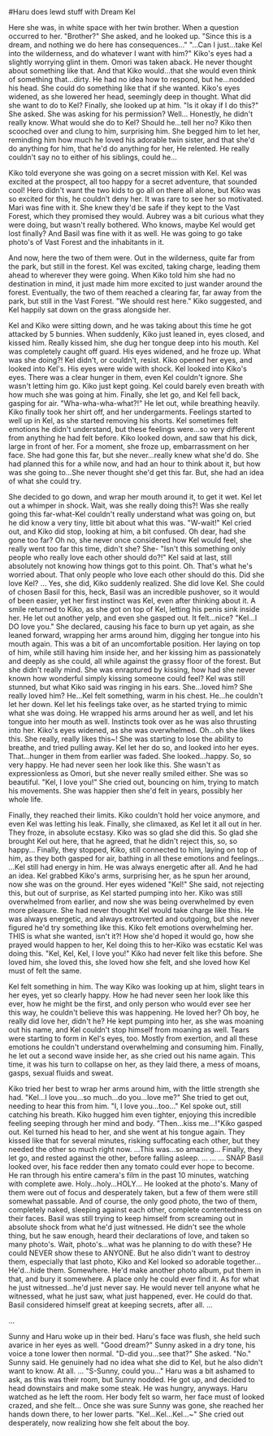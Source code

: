 #Haru does lewd stuff with Dream Kel

Here she was, in white space with her twin brother. When a question occurred to her.
"Brother?" She asked, and he looked up.
"Since this is a dream, and nothing we do here has consequences..."
"...Can I just...take Kel into the wilderness, and do whatever I want with him?" Kiko's eyes had a slightly worrying glint in them.
Omori was taken aback. He never thought about something like that. And that Kiko would...that she would even think of something that...dirty.
He had no idea how to respond, but he...nodded his head. She could do something like that if she wanted.
Kiko's eyes widened, as she lowered her head, seemingly deep in thought. What did she want to do to Kel?
Finally, she looked up at him. "Is it okay if I do this?" She asked.
She was asking for his permission? Well...
Honestly, he didn't really know.
What would she do to Kel?
Should he...tell her no?
Kiko then scooched over and clung to him, surprising him. She begged him to let her, reminding him how much he loved his adorable twin sister, and that she'd do anything for him, that he'd do anything for her,
He relented. He really couldn't say no to either of his siblings, could he...

Kiko told everyone she was going on a secret mission with Kel.
Kel was excited at the prospect, all too happy for a secret adventure, that sounded cool!
Hero didn't want the two kids to go all on there all alone, but Kiko was so excited for this, he couldn't deny her. It was rare to see her so motivated.
Mari was fine with it. She knew they'd be safe if they kept to the Vast Forest, which they promised they would.
Aubrey was a bit curious what they were doing, but wasn't really bothered. Who knows, maybe Kel would get lost finally?
And Basil was fine with it as well. He was going to go take photo's of Vast Forest and the inhabitants in it.

And now, here the two of them were. Out in the wilderness, quite far from the park, but still in the forest. Kel was excited, taking charge, leading them ahead to wherever they were going. When Kiko told him she had no destination in mind, it just made him more excited to just wander around the forest.
Eventually, the two of them reached a clearing far, far away from the park, but still in the Vast Forest. "We should rest here." Kiko suggested, and Kel happily sat down on the grass alongside her.

Kel and Kiko were sitting down, and he was taking about this time he got attacked by 5 bunnies.
When suddenly, Kiko just leaned in, eyes closed, and kissed him. Really kissed him, she dug her tongue deep into his mouth.
Kel was completely caught off guard. His eyes widened, and he froze up. What was she doing?! Kel didn't, or couldn't, resist.
Kiko opened her eyes, and looked into Kel's. His eyes were wide with shock.
Kel looked into Kiko's eyes. There was a clear hunger in them, even Kel couldn't ignore. She wasn't letting him go.
Kiko just kept going. Kel could barely even breath with how much she was going at him.
Finally, she let go, and Kel fell back, gasping for air. "Wha-wha-wha-what?!" He let out, while breathing heavily.
Kiko finally took her shirt off, and her undergarments. Feelings started to well up in Kel, as she started removing his shorts.
Kel sometimes felt emotions he didn't understand, but these feelings were...so very different from anything he had felt before.
Kiko looked down, and saw that his dick, large in front of her. For a moment, she froze up, embarrassment on her face.
She had gone this far, but she never...really knew what she'd do. She had planned this for a while now, and had an hour to think about it, but how was she going to...She never thought she'd get this far. But, she had an idea of what she could try.

She decided to go down, and wrap her mouth around it, to get it wet. Kel let out a whimper in shock. Wait, was she really doing this?! Was she really going this far-what-Kel couldn't really understand what was going on, but he did know a very tiny, little bit about what this was.
"W-wait!" Kel cried out, and Kiko did stop, looking at him, a bit confused.
Oh dear, had she gone too far? Oh no, she never once considered how Kel would feel, she really went too far this time, didn't she? She-
"Isn't this something only people who really love each other should do?!" Kel said at last, still absolutely not knowing how things got to this point.
Oh. That's what he's worried about. That only people who love each other should do this.
Did she love Kel?
...
Yes, she did, Kiko suddenly realized. She did love Kel. She could of chosen Basil for this, heck, Basil was an incredible pushover, so it would of been easier, yet her first instinct was Kel, even after thinking about it.
A smile returned to Kiko, as she got on top of Kel, letting his penis sink inside her. He let out another yelp, and even she gasped out. It felt...nice?
"Kel...I DO love you." She declared, causing his face to burn up yet again, as she leaned forward, wrapping her arms around him, digging her tongue into his mouth again.
This was a bit of an uncomfortable position. Her laying on top of him, while still having him inside her, and her kissing him as passionately and deeply as she could, all while against the grassy floor of the forest. But she didn't really mind. She was enraptured by kissing, how had she never known how wonderful simply kissing someone could feel?
Kel was still stunned, but what Kiko said was ringing in his ears.
She...loved him? She really loved him?
He...Kel felt something, warm in his chest. He...he couldn't let her down.
Kel let his feelings take over, as he started trying to mimic what she was doing. He wrapped his arms around her as well, and let his tongue into her mouth as well. Instincts took over as he was also thrusting into her.
Kiko's eyes widened, as she was overwhelmed. Oh...oh she likes this. She really, really likes this~!
She was starting to lose the ability to breathe, and tried pulling away. Kel let her do so, and looked into her eyes. That...hunger in them from earlier was faded. She looked...happy. So, so very happy. He had never seen her look like this. She wasn't as expressionless as Omori, but she never really smiled either. She was so beautiful.
"Kel, I love you!" She cried out, bouncing on him, trying to match his movements. She was happier then she'd felt in years, possibly her whole life.

Finally, they reached their limits. Kiko couldn't hold her voice anymore, and even Kel was letting his leak. Finally, she climaxed, as Kel let it all out in her.
They froze, in absolute ecstasy. Kiko was so glad she did this. So glad she brought Kel out here, that he agreed, that he didn't reject this, so, so happy...
Finally, they stopped, Kiko, still connected to him, laying on top of him, as they both gasped for air, bathing in all these emotions and feelings...
...Kel still had energy in him. He was always energetic after all. And he had an idea.
Kel grabbed Kiko's arms, surprising her, as he spun her around, now she was on the ground.
Her eyes widened "Kel!" She said, not rejecting this, but out of surprise, as Kel started pumping into her.
Kiko was still overwhelmed from earlier, and now she was being overwhelmed by even more pleasure.
She had never thought Kel would take charge like this. He was always energetic, and always extroverted and outgoing, but she never figured he'd try something like this. Kiko felt emotions overwhelming her. THIS is what she wanted, isn't it?! How she'd hoped it would go, how she prayed would happen to her, Kel doing this to her-Kiko was ecstatic Kel was doing this.
"Kel, Kel, Kel, I love you!" Kiko had never felt like this before. She loved him, she loved this, she loved how she felt, and she loved how Kel must of felt the same.

Kel felt something in him. The way Kiko was looking up at him, slight tears in her eyes, yet so clearly happy. How he had never seen her look like this ever, how he might be the first, and only person who would ever see her this way, he couldn't believe this was happening. He loved her?
Oh boy, he really did love her, didn't he?
He kept pumping into her, as she was moaning out his name, and Kel couldn't stop himself from moaning as well. Tears were starting to form in Kel's eyes, too. Mostly from exertion, and all these emotions he couldn't understand overwhelming and consuming him.
Finally, he let out a second wave inside her, as she cried out his name again. This time, it was his turn to collapse on her, as they laid there, a mess of moans, gasps, sexual fluids and sweat.

Kiko tried her best to wrap her arms around him, with the little strength she had.
"Kel...I love you...so much...do you...love me?" She tried to get out, needing to hear this from him.
"I, I love you...too..." Kel spoke out, still catching his breath.
Kiko hugged him even tighter, enjoying this incredible feeling seeping through her mind and body.
"Then...kiss me...!"Kiko gasped out.
Kel turned his head to her, and she went at his tongue again. They kissed like that for several minutes, risking suffocating each other, but they needed the other so much right now.
...This was...so amazing...
Finally, they let go, and rested against the other, before falling asleep.
...
...
...
SNAP
Basil looked over, his face redder then any tomato could ever hope to become.
He ran through his entire camera's film in the past 10 minutes, watching with complete awe.
Holy...holy...HOLY...
He looked at the photo's.
Many of them were out of focus and desperately taken, but a few of them were still somewhat passable.
And of course, the only good photo, the two of them, completely naked, sleeping against each other, complete contentedness on their faces.
Basil was still trying to keep himself from screaming out in absolute shock from what he'd just witnessed. He didn't see the whole thing, but he saw enough, heard their declarations of love, and taken so many photo's.
Wait, photo's...what was he planning to do with these?
He could NEVER show these to ANYONE. But he also didn't want to destroy them, especially that last photo, Kiko and Kel looked so adorable together...
He'd...hide them. Somewhere.
He'd make another photo album, put them in that, and bury it somewhere. A place only he could ever find it.
As for what he just witnessed...he'd just never say. He would never tell anyone what he witnessed, what he just saw, what just happened, ever.
He could do that. Basil considered himself great at keeping secrets, after all.
...

...

Sunny and Haru woke up in their bed. Haru's face was flush, she held such avarice in her eyes as well.
"Good dream?" Sunny asked in a dry tone, his voice a tone lower then normal.
"D-did you...see that?" She asked.
"No." Sunny said. He genuinely had no idea what she did to Kel, but he also didn't want to know. At all.
...
"S-Sunny, could you..." Haru was a bit ashamed to ask, as this was their room, but Sunny nodded.
He got up, and decided to head downstairs and make some steak. He was hungry, anyways.
Haru watched as he left the room. Her body felt so warm, her face must of looked crazed, and she felt...
Once she was sure Sunny was gone, she reached her hands down there, to her lower parts.
"Kel...Kel...Kel...~" She cried out desperately, now realizing how she felt about the boy.
